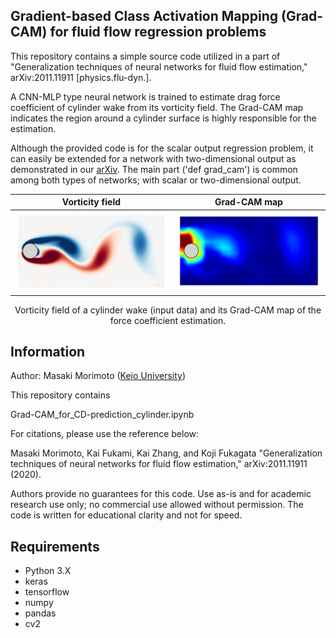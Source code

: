 ## Gradient-based Class Activation Mapping (Grad-CAM) for fluid flow regression problems

This repository contains a simple source code utilized in a part of "Generalization techniques of neural networks for fluid flow estimation," arXiv:2011.11911 [physics.flu-dyn.].

A CNN-MLP type neural network is trained to estimate drag force coefficient of cylinder wake from its vorticity field.
The Grad-CAM map indicates the region around a cylinder surface is highly responsible for the estimation.

Although the provided code is for the scalar output regression problem, it can easily be extended for a network with two-dimensional output as demonstrated in our [arXiv](https://arxiv.org/abs/2011.11911).
The main part ('def grad_cam') is common among both types of networks; with scalar or two-dimensional output.

Vorticity field             |  Grad-CAM map
:-------------------------:|:-------------------------:
![alt text](https://github.com//Masaki-Morimoto/Grad-CAM_for_fluid-flows/blob/images/vorticity.png?raw=true)  |  ![alt text](https://github.com//Masaki-Morimoto/Grad-CAM_for_fluid-flows/blob/images/grad-cam.png?raw=true)

<div style="text-align: center;">Vorticity field of a cylinder wake (input data) and its Grad-CAM map of the force coefficient estimation.</div>

## Information

Author: Masaki Morimoto ([Keio University](https://kflab.jp/ja/))

This repository contains

Grad-CAM_for_CD-prediction_cylinder.ipynb

For citations, please use the reference below:

Masaki Morimoto, Kai Fukami, Kai Zhang, and Koji Fukagata "Generalization techniques of neural networks for fluid flow estimation," arXiv:2011.11911 (2020).

Authors provide no guarantees for this code.
Use as-is and for academic research use only; no commercial use allowed without permission.
The code is written for educational clarity and not for speed.

## Requirements
- Python 3.X
- keras
- tensorflow
- numpy
- pandas
- cv2
